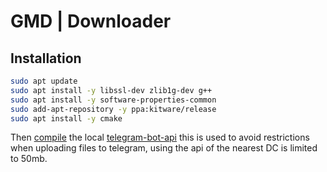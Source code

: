 # GMD | Downloader

## Installation

```sh
sudo apt update
sudo apt install -y libssl-dev zlib1g-dev g++
sudo apt install -y software-properties-common
sudo add-apt-repository -y ppa:kitware/release
sudo apt install -y cmake
```

Then [compile](https://github.com/tdlib/telegram-bot-api?tab=readme-ov-file#installation) the local [telegram-bot-api](https://core.telegram.org/bots/api) this is used to avoid restrictions when uploading files to telegram, using the api of the nearest DC is limited to 50mb.
